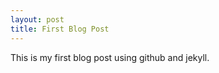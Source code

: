 ```yaml
---
layout: post
title: First Blog Post
---
```


This is my first blog post using github and jekyll.  



